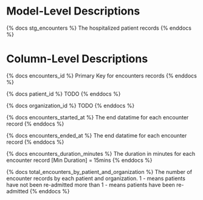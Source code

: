 # Model-Level Descriptions

{% docs stg_encounters %}
The hospitalized patient records
{% enddocs %}

# Column-Level Descriptions

{% docs encounters_id %}
Primary Key for encounters records
{% enddocs %}

{% docs patient_id %}
TODO
{% enddocs %}

{% docs organization_id %}
TODO
{% enddocs %}

{% docs encounters_started_at %}
The end datatime for each encounter record
{% enddocs %}

{% docs encounters_ended_at %}
The end datatime for each encounter record
{% enddocs %}

{% docs encounters_duration_minutes %}
The duration in minutes for each encounter record [Min Duration] = 15mins
{% enddocs %}

{% docs total_encounters_by_patient_and_organization %}
The number of encounter records by each patient and organization.
1 - means patients have not been re-admitted
more than 1 - means patients have been re-admitted
{% enddocs %}
